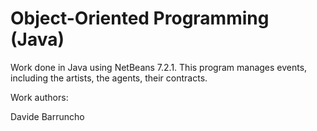 Object-Oriented Programming (Java)
============

Work done in Java using NetBeans 7.2.1. This program manages events, including the artists, the agents, their contracts.

Work authors:

Davide Barruncho
